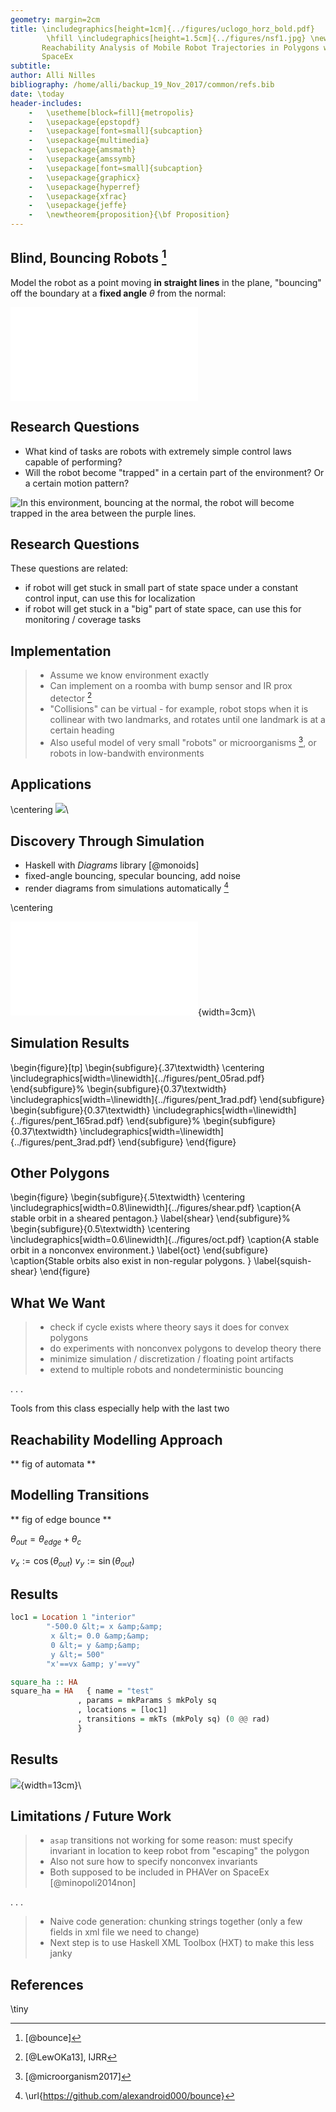 ```yaml
---
geometry: margin=2cm
title: \includegraphics[height=1cm]{../figures/uclogo_horz_bold.pdf}
        \hfill \includegraphics[height=1.5cm]{../figures/nsf1.jpg} \newline \newline
       Reachability Analysis of Mobile Robot Trajectories in Polygons with
       SpaceEx
subtitle: 
author: Alli Nilles 
bibliography: /home/alli/backup_19_Nov_2017/common/refs.bib
date: \today
header-includes:
    -   \usetheme[block=fill]{metropolis}
    -   \usepackage{epstopdf}
    -   \usepackage[font=small]{subcaption}
    -   \usepackage{multimedia}
    -   \usepackage{amsmath}
    -   \usepackage{amssymb}
    -   \usepackage[font=small]{subcaption}
    -   \usepackage{graphicx}
    -   \usepackage{hyperref}
    -   \usepackage{xfrac}
    -   \usepackage{jeffe}
    -   \newtheorem{proposition}{\bf Proposition}
---
```



Blind, Bouncing Robots [^1]
----------------------

Model the robot as a point moving **in straight lines** in the plane, "bouncing" off the boundary
at a **fixed angle** $\theta$ from the normal:

![A point robot moving in the plane. The top row shows bounces at zero degrees
from the normal. The second row shows bounces at 50 degrees clockwise from
normal.](../figures/bounce_examples.pdf)

Research Questions
------------------

-   What kind of tasks are robots with extremely simple control laws capable of
    performing?
-   Will the robot become "trapped" in a certain part of the environment? Or a
    certain motion pattern?

![In this environment, bouncing at the normal, the robot will become trapped
in the area between the purple lines.](../figures/triangle_trap.jpg)

[^1]: [@bounce]


Research Questions
------------------

These questions are related:

- if robot will get stuck in small part of state space under a constant control
  input, can use this for localization
- if robot will get stuck in a "big" part of state space, can use this for
  monitoring / coverage tasks


Implementation
--------------

> - Assume we know environment exactly
> - Can implement on a roomba with bump sensor and IR prox detector [^2]
> - "Collisions" can be virtual - for example, robot stops when it is collinear
    with two landmarks, and rotates until one landmark is at a certain heading
> - Also useful model of very small "robots" or microorganisms [^5], or robots in
    low-bandwith environments

[^2]: [@LewOKa13], IJRR
[^3]: [@billiards]
[^4]: [@pinball]
[^5]: [@microorganism2017]
[^6]: [@tovar2005gap] [@bilo2012reconstructing] [@OkaLav06] [@disser11]


Applications
------------

\centering
![](../figures/roomba.jpg)\


Discovery Through Simulation
----------------------------

-   Haskell with *Diagrams* library [@monoids]
-   fixed-angle bouncing, specular bouncing, add noise
-   render diagrams from simulations automatically [^7]

[^7]: \url{https://github.com/alexandroid000/bounce}

\centering

![](../figures/pent_05rad.pdf){width=3cm}\


Simulation Results
------------------

\begin{figure}[tp]
\begin{subfigure}{.37\textwidth}
\centering
\includegraphics[width=\linewidth]{../figures/pent_05rad.pdf}
\end{subfigure}%
\begin{subfigure}{0.37\textwidth}
\includegraphics[width=\linewidth]{../figures/pent_1rad.pdf}
\end{subfigure}
\begin{subfigure}{0.37\textwidth}
\includegraphics[width=\linewidth]{../figures/pent_165rad.pdf}
\end{subfigure}%
\begin{subfigure}{0.37\textwidth}
\includegraphics[width=\linewidth]{../figures/pent_3rad.pdf}
\end{subfigure}
\end{figure}



Other Polygons
--------------

\begin{figure}
\begin{subfigure}{.5\textwidth}
\centering
\includegraphics[width=0.8\linewidth]{../figures/shear.pdf}
\caption{A stable orbit in a sheared pentagon.}
\label{shear}
\end{subfigure}%
\begin{subfigure}{0.5\textwidth}
\centering
\includegraphics[width=0.6\linewidth]{../figures/oct.pdf}
\caption{A stable orbit in a nonconvex environment.}
\label{oct}
\end{subfigure}
\caption{Stable orbits also exist in non-regular polygons. }
\label{squish-shear}
\end{figure}


What We Want
------------

> - check if cycle exists where theory says it does for convex polygons
> - do experiments with nonconvex polygons to develop theory there
> - minimize simulation / discretization / floating point artifacts
> - extend to multiple robots and nondeterministic bouncing

. . .

Tools from this class especially help with the last two


Reachability Modelling Approach
-----------------------------


** fig of automata **


Modelling Transitions
-----------------


** fig of edge bounce **


$\theta_{out} = \theta_{edge} + \theta_c$

$v_x := \cos(\theta_{out})$
$v_y := \sin(\theta_{out})$



Results
-------

```haskell
loc1 = Location 1 "interior" 
        "-500.0 &lt;= x &amp;&amp; 
         x &lt;= 0.0 &amp;&amp; 
         0 &lt;= y &amp;&amp; 
         y &lt;= 500" 
        "x'==vx &amp; y'==vy"

square_ha :: HA
square_ha = HA   { name = "test"
               , params = mkParams $ mkPoly sq
               , locations = [loc1]
               , transitions = mkTs (mkPoly sq) (0 @@ rad)
               }
```


Results
-------

![](../figures/xml.jpg){width=13cm}\



Limitations / Future Work
-----------

> - `asap` transitions not working for some reason: must specify invariant in
  location to keep robot from "escaping" the polygon
> - Also not sure how to specify nonconvex invariants
> - Both supposed to be included in PHAVer on SpaceEx [@minopoli2014non]

. . .

> - Naive code generation: chunking strings together (only a few fields in xml file we
    need to change)
> - Next step is to use Haskell XML Toolbox (HXT) to make this less janky




References
---------

\tiny
